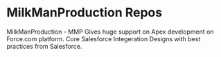 # MilkManProduction Repos
MilkManProduction - MMP 
  Gives huge support on Apex development on Force.com platform.
  Core Salesforce Integeration
  Designs with best practices from Salesforce.
  
